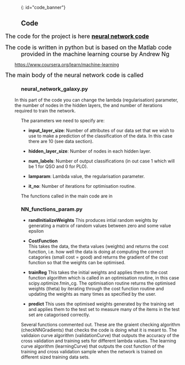 {: id="code_banner"}

## Code 
<span style="font-size:large;color:black;margin-left: -50px;">The code for the project is here <a href="https://github.com/angelajburden/QSO_neural_network" style="color:black;font-weight:bold;">neural network code</a></span>

<span style="font-size:large;color:black;margin-left: -50px;">The code is written in python but is based on the Matlab code provided in the machine learning course by Andrew Ng</span>

<a href="https://www.coursera.org/learn/machine-learning" style="font-size:large;color:black;;font-weight:bold;margin-left: -20px;">https://www.coursera.org/learn/machine-learning</a>


<span style="font-size:large;color:black;margin-left: -50px;">The main body of the neural network code is called</span>
 
### neural_network_galaxy.py

<p style="margin-left: -20px;"> In this part of the code you can change the lambda (regularisation) parameter, the number of nodes in the hidden layers, the and number of iterations required to train the network.   

The parameters we need to specify are:</p>

+ **input_layer_size**: Number of attributes of our data set that we wish to use to make a prediction of the classification of the data. In this case there are 10 (see data section).

+ **hidden_layer_size**: Number of nodes in each hidden layer.

+ **num_labels**: Number of output classifications (in out case 1 which will be 1 for QSO and 0 for PLO).

+ **lamparam**: Lambda value, the regularisation parameter.

+ **it_no**: Number of iterations for optimisation routine.

The functions called in the main code are in

### NN_functions_param.py

+ **randInitializeWeights**
This produces intial random weights by generating a matrix of random values between zero and some value epsilon

+ **CostFunction**        
This takes the data, the theta values (weights) and returns the cost function, i.e. how well the data is doing at computing the correct catagories (small cost = good) and returns the gradient of the cost function so that the weights can be optimised.

+ **trainReg**
This takes the initial weights and applies them to the cost function algorithm which is called in an optimisation routine, 
in this case scipy.optimize.fmin_cg. The optimisation routine returns the optimised weights (theta) by iterating through the cost function routine and updating the weights as many times as specified by the user.

+ **predict**
This uses the optimised weights generated by the training set and applies them to the test set to measure many of the items in the test set are catagorised correctly. 

    
Several functions commented out. These are the graient checking algorithm (checkNNGradients) that checks the code is doing what it is meant to. The validaion curve algorithm (validationCurve) that outputs the accuracy of the cross validation and training sets for different lambda values. The learning curve algorithm (learningCurve) that outputs the cost function of the training and cross validation sample when the network is trained on different sized training data sets.

